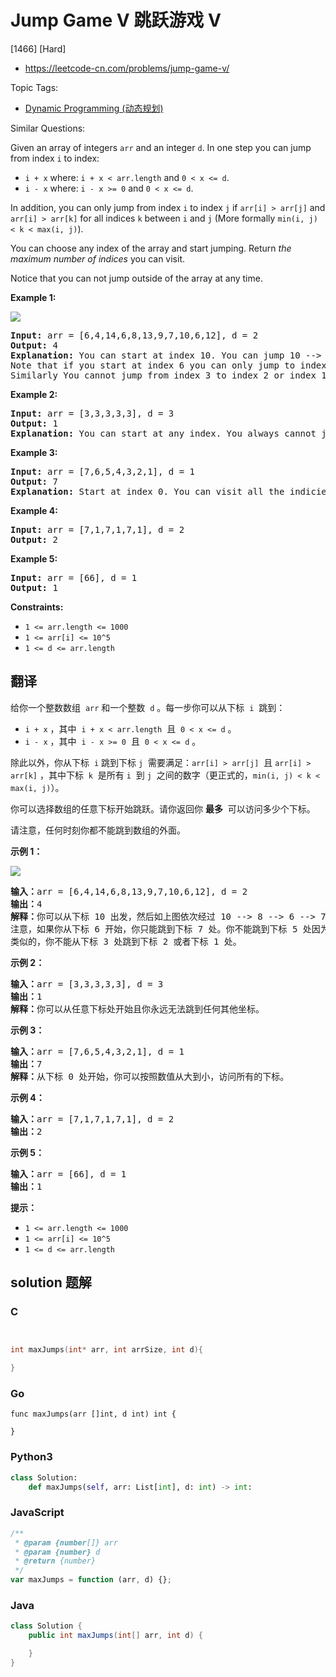 # Jump Game V 跳跃游戏 V

[1466] [Hard]

- https://leetcode-cn.com/problems/jump-game-v/

Topic Tags:

- [Dynamic Programming (动态规划)](https://leetcode-cn.com/tag/dynamic-programming/)

Similar Questions:

Given an array of integers `arr` and an integer `d`. In one step you can jump from index `i` to index:

- `i + x` where: `i + x < arr.length` and `0 < x <= d`.
- `i - x` where: `i - x >= 0` and `0 < x <= d`.

In addition, you can only jump from index `i` to index `j` if `arr[i] > arr[j]` and `arr[i] > arr[k]` for all indices `k` between `i` and `j` (More formally `min(i, j) < k < max(i, j)`).

You can choose any index of the array and start jumping. Return *the maximum number of indices* you can visit.

Notice that you can not jump outside of the array at any time.

**Example 1:**

![](https://assets.leetcode.com/uploads/2020/01/23/meta-chart.jpeg)

<pre><strong>Input:</strong> arr = [6,4,14,6,8,13,9,7,10,6,12], d = 2
<strong>Output:</strong> 4
<strong>Explanation:</strong> You can start at index 10. You can jump 10 --&gt; 8 --&gt; 6 --&gt; 7 as shown.
Note that if you start at index 6 you can only jump to index 7. You cannot jump to index 5 because 13 &gt; 9. You cannot jump to index 4 because index 5 is between index 4 and 6 and 13 &gt; 9.
Similarly You cannot jump from index 3 to index 2 or index 1.
</pre>

**Example 2:**

<pre><strong>Input:</strong> arr = [3,3,3,3,3], d = 3
<strong>Output:</strong> 1
<strong>Explanation:</strong> You can start at any index. You always cannot jump to any index.
</pre>

**Example 3:**

<pre><strong>Input:</strong> arr = [7,6,5,4,3,2,1], d = 1
<strong>Output:</strong> 7
<strong>Explanation:</strong> Start at index 0. You can visit all the indicies. 
</pre>

**Example 4:**

<pre><strong>Input:</strong> arr = [7,1,7,1,7,1], d = 2
<strong>Output:</strong> 2
</pre>

**Example 5:**

<pre><strong>Input:</strong> arr = [66], d = 1
<strong>Output:</strong> 1
</pre>

**Constraints:**

- `1 <= arr.length <= 1000`
- `1 <= arr[i] <= 10^5`
- `1 <= d <= arr.length`

## 翻译

给你一个整数数组  `arr` 和一个整数  `d` 。每一步你可以从下标  `i`  跳到：

- `i + x` ，其中  `i + x < arr.length`  且  `0 < x <= d` 。
- `i - x` ，其中  `i - x >= 0`  且  `0 < x <= d` 。

除此以外，你从下标  `i` 跳到下标 `j`  需要满足：`arr[i] > arr[j]`  且 `arr[i] > arr[k]` ，其中下标  `k`  是所有 `i`  到 `j`  之间的数字（更正式的，`min(i, j) < k < max(i, j)`）。

你可以选择数组的任意下标开始跳跃。请你返回你 **最多**  可以访问多少个下标。

请注意，任何时刻你都不能跳到数组的外面。

**示例 1：**

![](https://assets.leetcode-cn.com/aliyun-lc-upload/uploads/2020/02/02/meta-chart.jpeg)

<pre><strong>输入：</strong>arr = [6,4,14,6,8,13,9,7,10,6,12], d = 2
<strong>输出：</strong>4
<strong>解释：</strong>你可以从下标 10 出发，然后如上图依次经过 10 --&gt; 8 --&gt; 6 --&gt; 7 。
注意，如果你从下标 6 开始，你只能跳到下标 7 处。你不能跳到下标 5 处因为 13 &gt; 9 。你也不能跳到下标 4 处，因为下标 5 在下标 4 和 6 之间且 13 &gt; 9 。
类似的，你不能从下标 3 处跳到下标 2 或者下标 1 处。
</pre>

**示例 2：**

<pre><strong>输入：</strong>arr = [3,3,3,3,3], d = 3
<strong>输出：</strong>1
<strong>解释：</strong>你可以从任意下标处开始且你永远无法跳到任何其他坐标。
</pre>

**示例 3：**

<pre><strong>输入：</strong>arr = [7,6,5,4,3,2,1], d = 1
<strong>输出：</strong>7
<strong>解释：</strong>从下标 0 处开始，你可以按照数值从大到小，访问所有的下标。
</pre>

**示例 4：**

<pre><strong>输入：</strong>arr = [7,1,7,1,7,1], d = 2
<strong>输出：</strong>2
</pre>

**示例 5：**

<pre><strong>输入：</strong>arr = [66], d = 1
<strong>输出：</strong>1
</pre>

**提示：**

- `1 <= arr.length <= 1000`
- `1 <= arr[i] <= 10^5`
- `1 <= d <= arr.length`

## solution 题解

### C

```c


int maxJumps(int* arr, int arrSize, int d){

}


```

### Go

```golang
func maxJumps(arr []int, d int) int {

}
```

### Python3

```python
class Solution:
    def maxJumps(self, arr: List[int], d: int) -> int:
```

### JavaScript

```javascript
/**
 * @param {number[]} arr
 * @param {number} d
 * @return {number}
 */
var maxJumps = function (arr, d) {};
```

### Java

```java
class Solution {
    public int maxJumps(int[] arr, int d) {

    }
}
```
